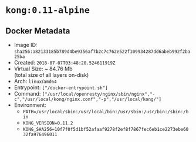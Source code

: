 # `kong:0.11-alpine`

## Docker Metadata

- Image ID: `sha256:a82133185b789d4be9356af7b2c7c762e522f109934287dd6abeb992f2ba25ba`
- Created: `2018-07-07T03:48:20.524611919Z`
- Virtual Size: ~ 84.76 Mb  
  (total size of all layers on-disk)
- Arch: `linux`/`amd64`
- Entrypoint: `["/docker-entrypoint.sh"]`
- Command: `["/usr/local/openresty/nginx/sbin/nginx","-c","/usr/local/kong/nginx.conf","-p","/usr/local/kong/"]`
- Environment:
  - `PATH=/usr/local/sbin:/usr/local/bin:/usr/sbin:/usr/bin:/sbin:/bin`
  - `KONG_VERSION=0.11.2`
  - `KONG_SHA256=10f7f0f5d1bf52afaaf9278f2ef8f7867fec6eb1ce2273ebe6032fa976496011`
